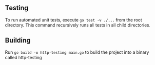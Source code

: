 ## Testing
To run automated unit tests, execute `go test -v ./...` from the root directory. This command recursively runs all tests in all child directories.

## Building
Run `go build -o http-testing main.go` to build the project into a binary called http-testing